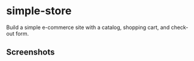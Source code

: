 # simple-store

Build a simple e-commerce site with a catalog, shopping cart, and check-out form.

## Screenshots

<img href="img/index.png" width="50%"><img href="img/product.png" width="50%">
